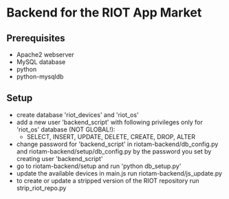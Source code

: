 # Backend for the RIOT App Market

## Prerequisites
* Apache2 webserver
* MySQL database
* python
* python-mysqldb

## Setup
* create database 'riot_devices' and 'riot_os'
* add a new user 'backend_script' with following privileges only for 'riot_os' database (NOT GLOBAL!):
    * SELECT, INSERT, UPDATE, DELETE, CREATE, DROP, ALTER
* change password for 'backend_script' in riotam-backend/db_config.py and riotam-backend/setup/db_config.py by the password you set by creating user 'backend_script'
* go to riotam-backend/setup and run 'python db_setup.py'
* update the available devices in main.js run riotam-backend/js_update.py
* to create or update a stripped version of the RIOT repository run strip_riot_repo.py
